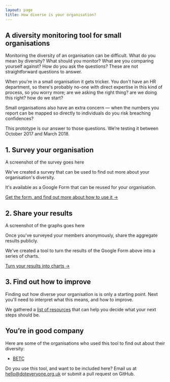 ```yaml
---
layout: page
title: How diverse is your organisation?
---
```

## A diversity monitoring tool for small organisations

Monitoring the diversity of an organisation can be difficult. What do you mean by diversity? What should you monitor? What are you comparing yourself against? How do you ask the questions? These are not straightforward questions to answer.

When you're in a small organisation it gets tricker. You don't have an HR department, so there's probably no-one with direct expertise in this kind of process, so you worry more; are we asking the right thing? are we doing this right? how do we start?

Small organisations also have an extra concern — when the numbers you report can be mapped so directly to individuals do you risk breaching confidences?

This prototype is our answer to those questions. We’re testing it between October 2017 and March 2018.

## 1. Survey your organisation

<aside>A screenshot of the survey goes here</aside>

We've created a survey that can be used to find out more about your organisation's diversity.

It's available as a Google Form that can be reused for your organisation.

[Get the form, and find out more about how to use it &rarr;](/survey-your-organisation)

## 2. Share your results

<aside>A screenshot of the graphs goes here</aside>

Once you've surveyed your members anonymously, share the aggregate results publicly.

We've created a tool to turn the results of the Google Form above into a series of charts.

[Turn your results into charts &rarr;](/visualise-the-data)

## 3. Find out how to improve

Finding out how diverse your organisation is is only a starting point. Next you'll need to interpret what this means, and how to improve.

We gathered a [list of resources](/how-to-improve) that can help you decide what your next steps should be.

## You’re in good company

Here are some of the organisations who used this tool to find out about their diversity:

* [BETC](http://www.betcbside.com/blog/2017/4/3/how-diverse-are-we)

Do you use this tool, and want to be included here? Email us at <a href="mailto:hello@doteveryone.org.uk?subject=Diversity tool">hello@doteveryone.org.uk</a> or submit a pull request on GitHub.
